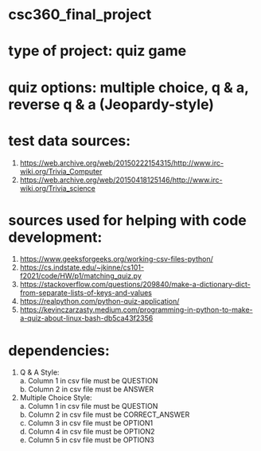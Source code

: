 # csc360_final_project  
# type of project:  quiz game  
# quiz options:  multiple choice, q & a, reverse q & a (Jeopardy-style)  
# test data sources:  
  1. https://web.archive.org/web/20150222154315/http://www.irc-wiki.org/Trivia_Computer  
  2. https://web.archive.org/web/20150418125146/http://www.irc-wiki.org/Trivia_science  
# sources used for helping with code development:  
  1. https://www.geeksforgeeks.org/working-csv-files-python/  
  2. https://cs.indstate.edu/~jkinne/cs101-f2021/code/HW/p1/matching_quiz.py  
  3. https://stackoverflow.com/questions/209840/make-a-dictionary-dict-from-separate-lists-of-keys-and-values
  4. https://realpython.com/python-quiz-application/
  5. https://kevinczarzasty.medium.com/programming-in-python-to-make-a-quiz-about-linux-bash-db5ca43f2356
# dependencies:  
  1. Q & A Style:  
      a. Column 1 in csv file must be QUESTION  
      b. Column 2 in csv file must be ANSWER  
  2. Multiple Choice Style:  
      a. Column 1 in csv file must be QUESTION  
      b. Column 2 in csv file must be CORRECT_ANSWER  
      c. Column 3 in csv file must be OPTION1  
      d. Column 4 in csv file must be OPTION2  
      e. Column 5 in csv file must be OPTION3  
